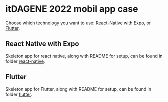 # itDAGENE 2022 mobil app case

Choose which technology you want to use: [React-Native](https://reactnative.dev) with [Expo](https://expo.dev), or [Flutter](https://flutter.dev).

## React Native with Expo

Skeleton app for react native, along with README for setup, can be found in folder [react-native](react-native).

## Flutter

Skeleton app for Flutter, along with README for setup, can be found in folder [flutter](flutter).
